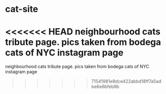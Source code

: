 # cat-site
<<<<<<< HEAD
neighbourhood cats tribute page. pics taken from bodega cats of NYC instagram page
=======
neighbourhood cats tribute page.
pics taken from bodega cats of NYC instagram page
>>>>>>> 71541981e8dce422abbd18ff7a5adbe6e6bfeb8b
